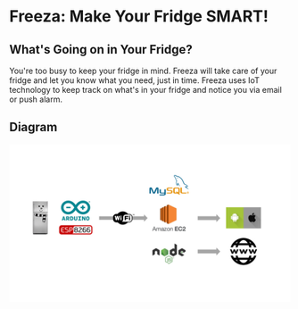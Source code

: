 # Freeza: Make Your Fridge SMART!

## What's Going on in Your Fridge?
You're too busy to keep your fridge in mind. Freeza will take care of your fridge and let you know what you need, just in time. Freeza uses IoT technology to keep track on what's in your fridge and notice you via email or push alarm. 
## Diagram
<img src='images/diagram.png'>
